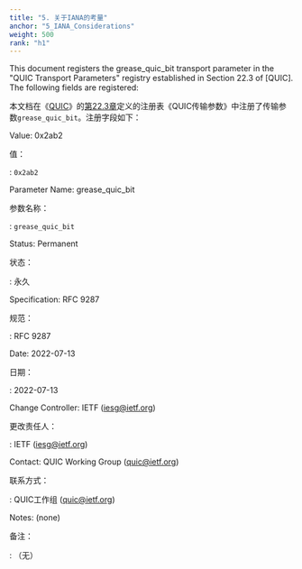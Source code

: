 ```yaml
---
title: "5. 关于IANA的考量"
anchor: "5_IANA_Considerations"
weight: 500
rank: "h1"
---
```


This document registers the grease_quic_bit transport parameter in the "QUIC Transport Parameters" registry established in Section 22.3 of [QUIC]. The following fields are registered:

本文档在《[QUIC]()》的[第22.3章]()定义的注册表《QUIC传输参数》中注册了传输参数`grease_quic_bit`。注册字段如下：

Value:
0x2ab2

值：

:   `0x2ab2`

Parameter Name:
grease_quic_bit

参数名称：

:   `grease_quic_bit`

Status:
Permanent

状态：

:   永久

Specification:
RFC 9287

规范：

:   RFC 9287

Date:
2022-07-13

日期：

:   2022-07-13

Change Controller:
IETF (iesg@ietf.org)

更改责任人：

:   IETF ([iesg@ietf.org](mailto:iesg@ietf.org))

Contact:
QUIC Working Group (quic@ietf.org)

联系方式：

:   QUIC工作组 ([quic@ietf.org](mailto:quic@ietf.org))

Notes:
(none)

备注：

:   （无）
